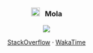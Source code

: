 <div align="center">
  <h3>
    <img src="https://avatars.githubusercontent.com/u/55806855" width="20" />
    &nbsp;
    Mola
  </h3>
  
  <a href="https://github.com/CatsJuice/ssr-contributions-img">
     <picture>
      <source media="(prefers-color-scheme: dark)" srcset="https://ssr-contributions-svg.vercel.app/_/iammola?chart=3dbar&gap=0.6&scale=2&flatten=2&animation=wave&animation_duration=4&animation_delay=0.06&animation_amplitude=24&animation_frequency=0.1&animation_wave_center=0_3&format=svg&weeks=34&theme=green&dark=true">
      <source media="(prefers-color-scheme: light)" srcset="https://ssr-contributions-svg.vercel.app/_/iammola?chart=3dbar&gap=0.6&scale=2&flatten=2&animation=wave&animation_duration=4&animation_delay=0.06&animation_amplitude=24&animation_frequency=0.1&animation_wave_center=0_3&format=svg&weeks=34&theme=green">
      <img src="https://ssr-contributions-svg.vercel.app/_/iammola?chart=3dbar&gap=0.6&scale=2&flatten=2&animation=wave&animation_duration=4&animation_delay=0.06&animation_amplitude=24&animation_frequency=0.1&animation_wave_center=0_3&format=svg&weeks=34&theme=green&dark=true">
    </picture>
  </a>

  [StackOverflow](https://stackoverflow.com/users/15350139/a-mola) &middot; [WakaTime](https://wakatime.com/@iammola)
</div>
